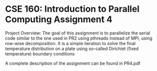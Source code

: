 # CSE 160: Introduction to Parallel Computing Assignment 4

Project Overview: The goal of this assignment is to parallelize the serial code similar to the one used in PR2 using pthreads instead of MPI, using row-wise decomposition. It is a simple iteration to solve the final temperature distribution on a plate using so-called Dirichlet (fixed temperature) boundary conditions

A complete description of the assignment can be found in PR4.pdf
